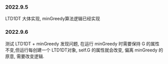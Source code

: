### 2022.9.5
LTD1DT 大体实现, minGreedy算法逻辑已经实现

### 2022.9.6
测试 LTD1DT + minGreedy 发现问题, 在运行 minGreedy 时需要保持 G 的属性不变,但运行每创建一个 LTD1DT对象,
self.G 的属性就会改变, 偏离 minGreedy 的原意, 需要改变逻辑.